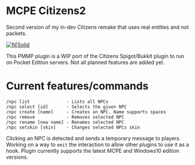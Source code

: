 # MCPE Citizens2
Second version of my in-dev Citizens remake that uses real entities and not packets.

[![N|Solid](http://i.imgur.com/yanYKEa.png)](https://forums.pmmp.io/)

This PMMP plugin is a WIP port of the Citizens Spigot/Bukkit plugin to run on Pocket Edition servers. Not all planned features are added yet.

# Current features/commands
```
/npc list              - Lists all NPCs
/npc select [id]       - Selects the given NPC
/npc create [name]     - Creates an NPC. Name supports spaces
/npc remove            - Removes selected NPC
/npc rename [new name] - Renames selected NPC
/npc setskin [skin]    - Changes selected NPCs skin
```

Clicking an NPC is detected and sends a temporary message to players. Working on a way to `emit` the interaction to allow other plugins to use it as a hook. Plugin currently supports the latest MCPE and Windows10 edition versions.
